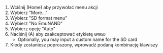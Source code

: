 1. Wciśnij (Home) aby przywołać menu akcji
2. Wybierz "More..."
3. Wybierz "SD format menu"
4. Wybierz "No EmuNAND"
5. Wybierz opcję "Auto"
6. Naciśnij (A) aby zaakceptować etykietę `GM9SD`
    - Optionally, you may input a custom name for the SD card
7. Kiedy zostaniesz poproszony, wprowadź podaną kombinację klawiszy
